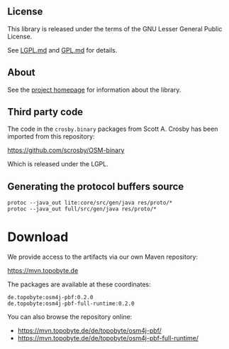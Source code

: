 ## License

This library is released under the terms of the GNU Lesser General Public
License.

See [LGPL.md](LGPL.md) and [GPL.md](GPL.md) for details.

## About

See the [project homepage](http://www.jaryard.com/projects/osm4j/index.html) for
information about the library.

## Third party code

The code in the `crosby.binary` packages from Scott A. Crosby 
has been imported from this repository:

https://github.com/scrosby/OSM-binary

Which is released under the LGPL.

## Generating the protocol buffers source

    protoc --java_out lite:core/src/gen/java res/proto/*
    protoc --java_out full/src/gen/java res/proto/*

# Download

We provide access to the artifacts via our own Maven repository:

<https://mvn.topobyte.de>

The packages are available at these coordinates:

    de.topobyte:osm4j-pbf:0.2.0
    de.topobyte:osm4j-pbf-full-runtime:0.2.0

You can also browse the repository online:

* <https://mvn.topobyte.de/de/topobyte/osm4j-pbf/>
* <https://mvn.topobyte.de/de/topobyte/osm4j-pbf-full-runtime/>
